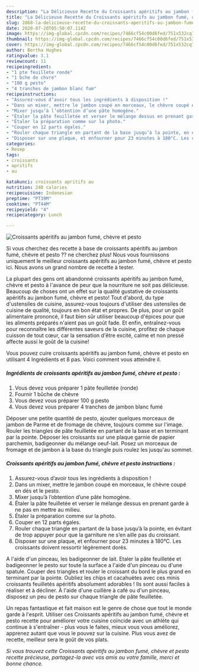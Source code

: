```yaml
---
description: "La Délicieuse Recette du Croissants apéritifs au jambon fumé, chèvre et pesto"
title: "La Délicieuse Recette du Croissants apéritifs au jambon fumé, chèvre et pesto"
slug: 2868-la-delicieuse-recette-du-croissants-aperitifs-au-jambon-fume-chevre-et-pesto
date: 2020-07-20T05:50:07.114Z
image: https://img-global.cpcdn.com/recipes/7466cf54c00d6fed/751x532cq70/croissants-aperitifs-au-jambon-fume-chevre-et-pesto-photo-principale-de-la-recette.jpg
thumbnail: https://img-global.cpcdn.com/recipes/7466cf54c00d6fed/751x532cq70/croissants-aperitifs-au-jambon-fume-chevre-et-pesto-photo-principale-de-la-recette.jpg
cover: https://img-global.cpcdn.com/recipes/7466cf54c00d6fed/751x532cq70/croissants-aperitifs-au-jambon-fume-chevre-et-pesto-photo-principale-de-la-recette.jpg
author: Bertha Hughes
ratingvalue: 3.1
reviewcount: 11
recipeingredient:
- "1 pte feuillete ronde"
- "1 bche de chvre"
- "100 g pesto"
- "4 tranches de jambon blanc fum"
recipeinstructions:
- "Assurez-vous d’avoir tous les ingrédients à disposition !"
- "Dans un mixer, mettre le jambon coupé en morceaux, le chèvre coupé en dés et le pesto."
- "Mixer jusqu’à l’obtention d’une pâte homogène."
- "Étaler la pâte feuilletée et verser le mélange dessus en prenant garde à ne pas en mettre au milieu."
- "Étaler la préparation comme sur la photo."
- "Couper en 12 parts égales."
- "Rouler chaque triangle en partant de la base jusqu’à la pointe, en évitant de trop appuyer pour que la garniture ne s’en aille pas du croissant."
- "Disposer sur une plaque, et enfourner pour 23 minutes à 180°C. Les croissants doivent ressortir légèrement dorés."
categories:
- Resep
tags:
- croissants
- apritifs
- au

katakunci: croissants apritifs au 
nutrition: 240 calories
recipecuisine: Indonesian
preptime: "PT39M"
cooktime: "PT44M"
recipeyield: "4"
recipecategory: Lunch

---
```



![Croissants apéritifs au jambon fumé, chèvre et pesto](https://img-global.cpcdn.com/recipes/7466cf54c00d6fed/751x532cq70/croissants-aperitifs-au-jambon-fume-chevre-et-pesto-photo-principale-de-la-recette.jpg)

Si vous cherchez des recette à base de croissants apéritifs au jambon fumé, chèvre et pesto ?? ne cherchez plus! Nous vous fournissons uniquement le meilleur croissants apéritifs au jambon fumé, chèvre et pesto ici. Nous avons un grand nombre de recette à tester.

La plupart des gens ont abandonné croissants apéritifs au jambon fumé, chèvre et pesto à l'avance de peur que la nourriture ne soit pas délicieuse. Beaucoup de choses ont un effet sur la qualité gustative de croissants apéritifs au jambon fumé, chèvre et pesto! Tout d'abord, du type d'ustensiles de cuisine, assurez-vous toujours d'utiliser des ustensiles de cuisine de qualité, toujours en bon état et propres. De plus, pour un goût alimentaire prononcé, il faut bien sûr utiliser beaucoup d'épices pour que les aliments préparés n'aient pas un goût fade. Et enfin, entraînez-vous pour reconnaître les différentes saveurs de la cuisine, profitez de chaque cuisson de tout cœur, car la sensation d'être excité, calme et non pressé affecte aussi le goût de la cuisine!

<!--inarticleads1-->

Vous pouvez cuire croissants apéritifs au jambon fumé, chèvre et pesto en utilisant 4 Ingrédients et 8 pas. Voici comment vous atteindre il.

##### Ingrédients de croissants apéritifs au jambon fumé, chèvre et pesto :

1. Vous devez vous préparer 1 pâte feuilletée (ronde)
1. Fournir 1 bûche de chèvre
1. Vous devez vous préparer 100 g pesto
1. Vous devez vous préparer 4 tranches de jambon blanc fumé


Déposer une petite quantité de pesto, ajouter quelques morceaux de jambon de Parme et de fromage de chèvre, toujours comme sur l&#39;image. Rouler les triangles de pâte feuilletée en partant de la base et en terminant par la pointe. Déposer les croissants sur une plaque garnie de papier parchemin, badigeonner du mélange oeuf-lait. Posez un morceaux de fromage et de jambon à la base du triangle puis roulez les jusqu&#39;au sommet. 

<!--inarticleads2-->

##### Croissants apéritifs au jambon fumé, chèvre et pesto instructions :

1. Assurez-vous d’avoir tous les ingrédients à disposition !
1. Dans un mixer, mettre le jambon coupé en morceaux, le chèvre coupé en dés et le pesto.
1. Mixer jusqu’à l’obtention d’une pâte homogène.
1. Étaler la pâte feuilletée et verser le mélange dessus en prenant garde à ne pas en mettre au milieu.
1. Étaler la préparation comme sur la photo.
1. Couper en 12 parts égales.
1. Rouler chaque triangle en partant de la base jusqu’à la pointe, en évitant de trop appuyer pour que la garniture ne s’en aille pas du croissant.
1. Disposer sur une plaque, et enfourner pour 23 minutes à 180°C. Les croissants doivent ressortir légèrement dorés.


A l&#39;aide d&#39;un pinceau, les badigeonner de lait. Etaler la pâte feuilletée et badigeonner le pesto sur toute la surface a l&#39;aide d&#39;un pinceau ou d&#39;une spatule. Couper des triangles et rouler le croissant du bord le plus grand en terminant par la pointe. Oubliez les chips et cacahuètes avec ces minis croissants feuilletés apéritifs absolument adorables ! Ils sont aussi faciles à réaliser et à décliner. À l&#39;aide d&#39;une cuillère à café ou d&#39;un pinceau, disposez un peu de pesto sur chaque triangle de pâte feuilletée. 

<!--inarticleads1-->

<p>
Un repas fantastique et fait maison est le genre de chose que tout le monde garde à l'esprit. Utiliser ces Croissants apéritifs au jambon fumé, chèvre et pesto recette pour améliorer votre cuisine coïncide avec un athlète qui continue à s'entraîner - plus vous le faites, mieux vous vous améliorez, apprenez autant que vous le pouvez sur la cuisine. Plus vous avez de recette, meilleur sera le goût de vos plats.
</p>

<p>
<i>Si vous trouvez cette Croissants apéritifs au jambon fumé, chèvre et pesto recette précieuse, partagez-la avec vos amis ou votre famille, merci et bonne chance.</i>
</p>

